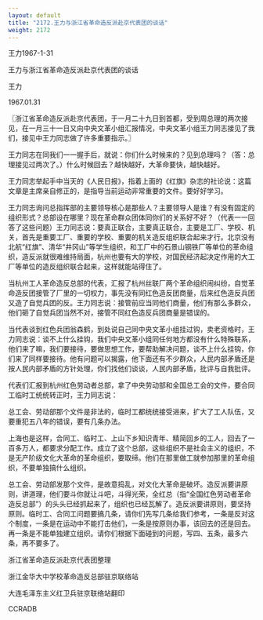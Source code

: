 ```yaml
---
layout: default
title: "2172.王力与浙江省革命造反派赴京代表团的谈话"
weight: 2172
---
```


王力1967-1-31

王力与浙江省革命造反派赴京代表团的谈话

王力

1967.01.31

〖浙江省革命造反派赴京代表团，于一月二十九日到首都，受到周总理的两次接见，在一月三十一日又向中央文革小组汇报情况，中央文革小组王力同志接见了我们，接见中王力同志做了许多重要指示。〗

王力同志在同我们一一握手后，就说：你们什么时候来的？见到总理吗？（答：总理接见过两次了。）什么时候回去？越快越好，大革命要快，越快越好。

王力同志举起手中当天的《人民日报》，指着上面的《红旗》杂志的社论说：这篇文章是主席亲自修正的，是指导当前运动非常重要的文件。要好好学习。

王力同志询问总指挥部的主要领导核心是那些人？主要领导人是谁？有没有固定的组织形式？总部设在哪里？现在革命群众团体同你们的关系好不好？（代表一一回答了这些问题）王力同志说：要真正联合，主要真正联合，主要是工厂、学校、机关，首先是重要工厂、重要的学校、重要的机关造反组织联合起来才行。北京没有北航“红旗”、清华“井冈山”等学生组织，和工厂中的石景山钢铁厂等单位的革命组织，造反派就很难维持局面，杭州也要有大的学校，对国民经济起决定作用的大工厂等单位的造反组织联合起来，这样就能站得住了。

当杭州工人革命造反总部的代表，汇报了杭州丝联厂两个革命组织闹纠纷，自觉革命造反团接管了厂里的一切权力，事先没有同红色造反团商量，后来红色造反兵团又造了自觉兵团的反。王力同志说：接管前应当同他们商量，他们有那么多群众，他们砸了自觉兵团当然不对，接管不同红色造反兵团商量是错误的。

当代表谈到红色兵团翁森鹤，到处说自己同中央文革小组挂过钩，卖老资格时，王力同志说：谈不上什么挂钩，我们中央文革小组同任何地方都没有什么特殊联系，他们来了嘛，我们要接待，要做思想工作，要帮助解决问题，谈不上什么挂钩，你们来了同样要接待。他有问题可以揭露，他下面还有不少群众，人民内部矛盾还是按人民内部矛盾的方针处理，你们找他们谈谈，人民内部矛盾，批评与自我批评。

代表们汇报到杭州红色劳动者总部，拿了中央劳动部和全国总工会的文件，要合同工临时工统统转正时，王力同志说：

总工会、劳动部那个文件是非法的，临时工都统统接受进来，扩大了工人队伍，又要重犯五八年的错误，要有几条办法。

上海也是这样，合同工、临时工、上山下乡知识青年、精简回乡的工人，回去了一百多万人，都要求分配工作。成立了这个总部，这些组织不是社会主义的组织，不是无产阶级文化大革命的革命组织，要取缔。他们在那里做工就参加那里的革命组织，不要单独搞什么组织。

总工会、劳动部发那个文件，是故意捣乱，对文化大革命是破坏。造反派要讲原则，讲道理，他们要斗你就让斗吧，斗得光荣，全红总（指“全国红色劳动者革命造反总部”）的头头已经抓起来了，组织也已经瓦解了。造反派要讲原则，要坚持原则。临时工、合同工问题要搞几条，请你们先写几条给我们参考，一条是反对这个制度，一条是在运动中不能打击他们，一条是按原则办事，该回去的还是回去。再一条是不能单独建立组织。请你们根据下面碰到的问题，写四、五条，最多六条，再不要多了。

浙江省革命造反派赴京代表团整理

浙江金华大中学校革命造反总部驻京联络站

大连毛泽东主义红卫兵驻京联络站翻印

CCRADB

